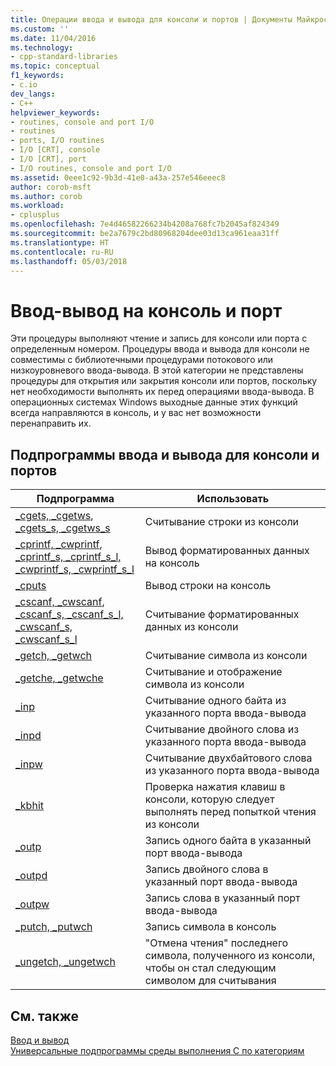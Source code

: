 ```yaml
---
title: Операции ввода и вывода для консоли и портов | Документы Майкрософт
ms.custom: ''
ms.date: 11/04/2016
ms.technology:
- cpp-standard-libraries
ms.topic: conceptual
f1_keywords:
- c.io
dev_langs:
- C++
helpviewer_keywords:
- routines, console and port I/O
- routines
- ports, I/O routines
- I/O [CRT], console
- I/O [CRT], port
- I/O routines, console and port I/O
ms.assetid: 0eee1c92-9b3d-41e0-a43a-257e546eeec8
author: corob-msft
ms.author: corob
ms.workload:
- cplusplus
ms.openlocfilehash: 7e4d46582266234b4208a768fc7b2045af824349
ms.sourcegitcommit: be2a7679c2bd80968204dee03d13ca961eaa31ff
ms.translationtype: HT
ms.contentlocale: ru-RU
ms.lasthandoff: 05/03/2018
---
```

# <a name="console-and-port-io"></a>Ввод-вывод на консоль и порт

Эти процедуры выполняют чтение и запись для консоли или порта с определенным номером. Процедуры ввода и вывода для консоли не совместимы с библиотечными процедурами потокового или низкоуровневого ввода-вывода. В этой категории не представлены процедуры для открытия или закрытия консоли или портов, поскольку нет необходимости выполнять их перед операциями ввода-вывода. В операционных системах Windows выходные данные этих функций всегда направляются в консоль, и у вас нет возможности перенаправить их.

## <a name="console-and-port-io-routines"></a>Подпрограммы ввода и вывода для консоли и портов

|Подпрограмма|Использовать|
|-------------|---------|
|[_cgets, _cgetws](../c-runtime-library/cgets-cgetws.md), [_cgets_s, _cgetws_s](../c-runtime-library/reference/cgets-s-cgetws-s.md)|Считывание строки из консоли|
|[_cprintf, _cwprintf](../c-runtime-library/reference/cprintf-cprintf-l-cwprintf-cwprintf-l.md), [_cprintf_s, _cprintf_s_l, _cwprintf_s, _cwprintf_s_l](../c-runtime-library/reference/cprintf-s-cprintf-s-l-cwprintf-s-cwprintf-s-l.md)|Вывод форматированных данных на консоль|
|[_cputs](../c-runtime-library/reference/cputs-cputws.md)|Вывод строки на консоль|
|[_cscanf, _cwscanf](../c-runtime-library/reference/cscanf-cscanf-l-cwscanf-cwscanf-l.md), [_cscanf_s, _cscanf_s_l, _cwscanf_s, _cwscanf_s_l](../c-runtime-library/reference/cscanf-s-cscanf-s-l-cwscanf-s-cwscanf-s-l.md)|Считывание форматированных данных из консоли|
|[_getch, _getwch](../c-runtime-library/reference/getch-getwch.md)|Считывание символа из консоли|
|[_getche, _getwche](../c-runtime-library/reference/getch-getwch.md)|Считывание и отображение символа из консоли|
|[_inp](../c-runtime-library/inp-inpw-inpd.md)|Считывание одного байта из указанного порта ввода-вывода|
|[_inpd](../c-runtime-library/inp-inpw-inpd.md)|Считывание двойного слова из указанного порта ввода-вывода|
|[_inpw](../c-runtime-library/inp-inpw-inpd.md)|Считывание двухбайтового слова из указанного порта ввода-вывода|
|[_kbhit](../c-runtime-library/reference/kbhit.md)|Проверка нажатия клавиш в консоли, которую следует выполнять перед попыткой чтения из консоли|
|[_outp](../c-runtime-library/outp-outpw-outpd.md)|Запись одного байта в указанный порт ввода-вывода|
|[_outpd](../c-runtime-library/outp-outpw-outpd.md)|Запись двойного слова в указанный порт ввода-вывода|
|[_outpw](../c-runtime-library/outp-outpw-outpd.md)|Запись слова в указанный порт ввода-вывода|
|[_putch, _putwch](../c-runtime-library/reference/putch-putwch.md)|Запись символа в консоль|
|[_ungetch, _ungetwch](../c-runtime-library/reference/ungetch-ungetwch-ungetch-nolock-ungetwch-nolock.md)|"Отмена чтения" последнего символа, полученного из консоли, чтобы он стал следующим символом для считывания|

## <a name="see-also"></a>См. также

[Ввод и вывод](../c-runtime-library/input-and-output.md)<br/>
 [Универсальные подпрограммы среды выполнения C по категориям](../c-runtime-library/run-time-routines-by-category.md)<br/>